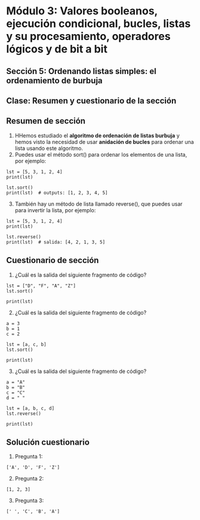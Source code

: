 # Módulo 3: Valores booleanos, ejecución condicional, bucles, listas y su procesamiento, operadores lógicos y de bit a bit
## Sección 5: Ordenando listas simples: el ordenamiento de burbuja
##  Clase: Resumen y cuestionario de la sección

## Resumen de sección

1. HHemos estudiado el **algoritmo de ordenación de listas burbuja** y hemos visto la necesidad de usar **anidación de bucles** para ordenar una lista usando este algoritmo.
2. Puedes usar el método sort() para ordenar los elementos de una lista, por ejemplo:
```
lst = [5, 3, 1, 2, 4]
print(lst)

lst.sort()
print(lst)  # outputs: [1, 2, 3, 4, 5]
```

3. También hay un método de lista llamado reverse(), que puedes usar para invertir la lista, por ejemplo:
```
lst = [5, 3, 1, 2, 4]
print(lst)

lst.reverse()
print(lst)  # salida: [4, 2, 1, 3, 5]
```

## Cuestionario de sección

1. ¿Cuál es la salida del siguiente fragmento de código?

```
lst = ["D", "F", "A", "Z"]
lst.sort()

print(lst)
```

2. ¿Cuál es la salida del siguiente fragmento de código?

```
a = 3
b = 1
c = 2

lst = [a, c, b]
lst.sort()

print(lst)
```

3. ¿Cuál es la salida del siguiente fragmento de código?

```
a = "A"
b = "B"
c = "C"
d = " "

lst = [a, b, c, d]
lst.reverse()

print(lst)
```

## Solución cuestionario

1. Pregunta 1:

```
['A', 'D', 'F', 'Z']
```

2. Pregunta 2:

```
[1, 2, 3]
```

3. Pregunta 3:

```
[' ', 'C', 'B', 'A']
```


